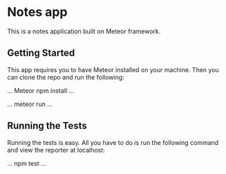 # Notes app

This is a notes application built on Meteor framework.

## Getting Started

This app requires you to have Meteor installed on your machine. Then you can clone the repo and run the following:

...
Meteor npm install
...

...
meteor run
...

## Running the Tests

Running the tests is easy. All you have to do is run the following command and view the reporter at localhost:

...
npm test
...
